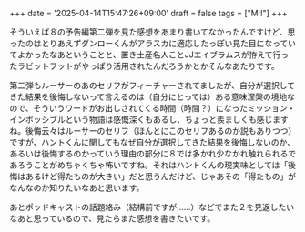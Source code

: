 +++
date = '2025-04-14T15:47:26+09:00'
draft = false
tags = ["M:I"]
+++

そういえば８の予告編第二弾を見た感想をあまり書いてなかったんですけど、思ったのはとりあえずダンローくんがアラスカに適応したっぽい見た目になっていてよかったなあということと、置き土産名人ことJJエイブラムスが拵えて行ったラビットフットがやっぱり活用されたんだろうかとかそんなあたりです。   

第二弾もルーサーのあのセリフがフィーチャーされてましたが、自分が選択してきた結果を後悔しないって言えるのは（自分にとっては）ある意味涅槃の境地なので、そういうワードがお出しされてくる時間（時間？）になったミッション・インポッシブルという物語は感慨深くもあるし、ちょっと羨ましくも感じますね。後悔云々はルーサーのセリフ（ほんとにこのセリフあるのか説もありつつ）ですが、ハントくんに関してもなぜ自分が選択してきた結果を後悔しないのか、あるいは後悔するのかっていう理由の部分に８では多かれ少なかれ触れられるであろうことがめちゃくちゃ怖いですね。それはハントくんの現実味としては「後悔はあるけど得たものが大きい」だと思うんだけど、じゃあその「得たもの」がなんなのか知りたいなあと思います。

あとポッドキャストの話題絡み（結構前ですが……）などでまた２を見返したいなあと思っているので、見たらまた感想を書きたいです。

